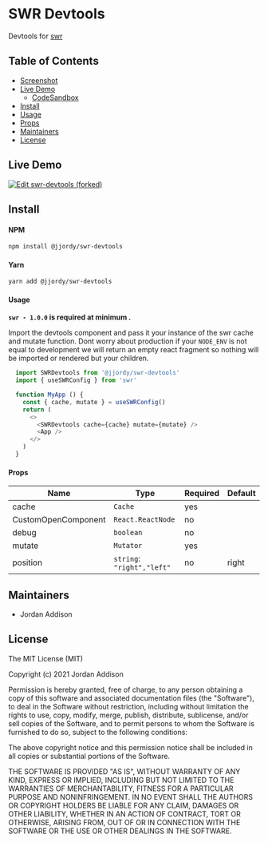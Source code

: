 # SWR Devtools

Devtools for [swr](https://swr.now.sh/)

## Table of Contents

* [Screenshot](#Screenshot)
* [Live Demo](#live-demo)
  * [CodeSandbox](#codesandbox)
* [Install](#install)
* [Usage](#usage)
* [Props](#props)
* [Maintainers](#maintainers)
* [License](#license)

## Live Demo
[![Edit swr-devtools (forked)](https://codesandbox.io/static/img/play-codesandbox.svg)](https://codesandbox.io/s/exciting-benz-t5pq0?file=/src/App.tsx)


## Install

#### NPM

```bash
npm install @jjordy/swr-devtools
```

#### Yarn

```bash
yarn add @jjordy/swr-devtools
```

#### Usage

**``swr - 1.0.0`` is required at minimum .**

Import the devtools component and pass it your instance of the swr cache and mutate function.
Dont worry about production if your ```NODE_ENV``` is not equal to development we will return an empty react fragment so nothing will be imported or rendered but your children.

```javascript
  import SWRDevtools from '@jjordy/swr-devtools'
  import { useSWRConfig } from 'swr'

  function MyApp () {
    const { cache, mutate } = useSWRConfig()
    return (
      <>
        <SWRDevtools cache={cache} mutate={mutate} />
        <App />
      </>
    )
  }
```

#### Props 


| Name  | Type  | Required  | Default |
|---|---|---|---|
| cache  | `Cache`  | yes | 
| CustomOpenComponent  | `React.ReactNode`  |  no |
| debug | `boolean` | no |
| mutate   | `Mutator`  | yes  |
| position | `string`: `"right","left"` | no | right



## Maintainers

* Jordan Addison

## License

The MIT License (MIT)

Copyright (c) 2021 Jordan Addison

Permission is hereby granted, free of charge, to any person obtaining a copy of this software and associated documentation files (the "Software"), to deal in the Software without restriction, including without limitation the rights to use, copy, modify, merge, publish, distribute, sublicense, and/or sell copies of the Software, and to permit persons to whom the Software is furnished to do so, subject to the following conditions:

The above copyright notice and this permission notice shall be included in all copies or substantial portions of the Software.

THE SOFTWARE IS PROVIDED "AS IS", WITHOUT WARRANTY OF ANY KIND, EXPRESS OR IMPLIED, INCLUDING BUT NOT LIMITED TO THE WARRANTIES OF MERCHANTABILITY, FITNESS FOR A PARTICULAR PURPOSE AND NONINFRINGEMENT. IN NO EVENT SHALL THE AUTHORS OR COPYRIGHT HOLDERS BE LIABLE FOR ANY CLAIM, DAMAGES OR OTHER LIABILITY, WHETHER IN AN ACTION OF CONTRACT, TORT OR OTHERWISE, ARISING FROM, OUT OF OR IN CONNECTION WITH THE SOFTWARE OR THE USE OR OTHER DEALINGS IN THE SOFTWARE.
